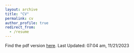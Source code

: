 ```yaml
---
layout: archive
title: "CV"
permalink: cv
author_profile: true
redirect_from:
  - /resume
---
```


Find the pdf version <a href="Nsapkota_CV_11212023.pdf" target="_blank" rel="noopener noreferrer">here</a>. Last Updated: 07:04 am, 11/21/2023 
